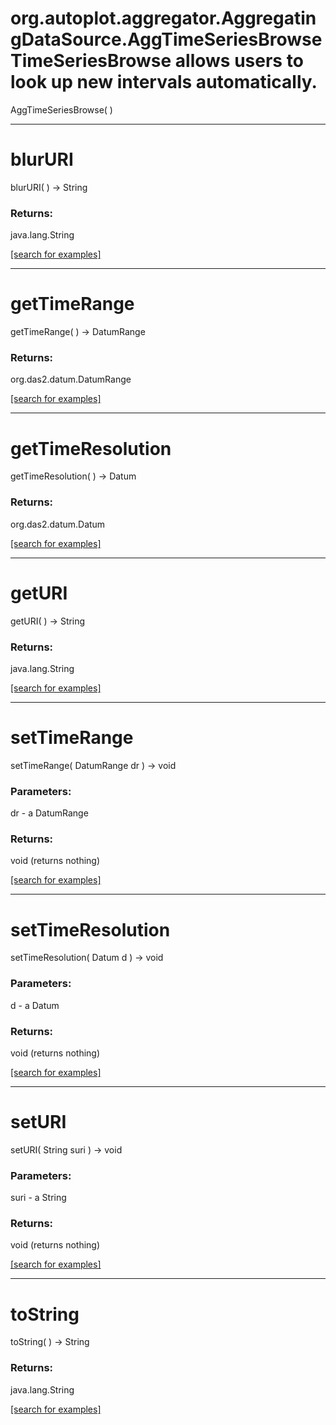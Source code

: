 # org.autoplot.aggregator.AggregatingDataSource.AggTimeSeriesBrowseTimeSeriesBrowse allows users to look up new intervals automatically.
AggTimeSeriesBrowse( )


***
<a name="blurURI"></a>
# blurURI
blurURI(  ) &rarr; String



### Returns:
java.lang.String


<a href="https://github.com/autoplot/dev/search?q=blurURI&unscoped_q=blurURI">[search for examples]</a>

***
<a name="getTimeRange"></a>
# getTimeRange
getTimeRange(  ) &rarr; DatumRange



### Returns:
org.das2.datum.DatumRange


<a href="https://github.com/autoplot/dev/search?q=getTimeRange&unscoped_q=getTimeRange">[search for examples]</a>

***
<a name="getTimeResolution"></a>
# getTimeResolution
getTimeResolution(  ) &rarr; Datum



### Returns:
org.das2.datum.Datum


<a href="https://github.com/autoplot/dev/search?q=getTimeResolution&unscoped_q=getTimeResolution">[search for examples]</a>

***
<a name="getURI"></a>
# getURI
getURI(  ) &rarr; String



### Returns:
java.lang.String


<a href="https://github.com/autoplot/dev/search?q=getURI&unscoped_q=getURI">[search for examples]</a>

***
<a name="setTimeRange"></a>
# setTimeRange
setTimeRange( DatumRange dr ) &rarr; void



### Parameters:
dr - a DatumRange

### Returns:
void (returns nothing)


<a href="https://github.com/autoplot/dev/search?q=setTimeRange&unscoped_q=setTimeRange">[search for examples]</a>

***
<a name="setTimeResolution"></a>
# setTimeResolution
setTimeResolution( Datum d ) &rarr; void



### Parameters:
d - a Datum

### Returns:
void (returns nothing)


<a href="https://github.com/autoplot/dev/search?q=setTimeResolution&unscoped_q=setTimeResolution">[search for examples]</a>

***
<a name="setURI"></a>
# setURI
setURI( String suri ) &rarr; void



### Parameters:
suri - a String

### Returns:
void (returns nothing)


<a href="https://github.com/autoplot/dev/search?q=setURI&unscoped_q=setURI">[search for examples]</a>

***
<a name="toString"></a>
# toString
toString(  ) &rarr; String



### Returns:
java.lang.String


<a href="https://github.com/autoplot/dev/search?q=toString&unscoped_q=toString">[search for examples]</a>


